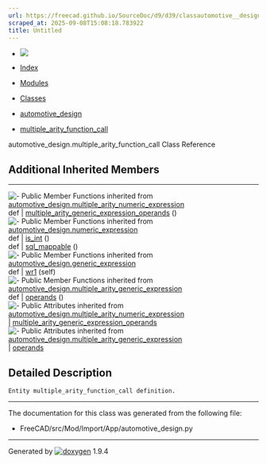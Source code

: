 ```yaml
---
url: https://freecad.github.io/SourceDoc/d9/d39/classautomotive__design_1_1multiple__arity__function__call.html
scraped_at: 2025-09-08T15:08:18.783922
title: Untitled
---
```


  * [ ![](https://www.freecad.org/svg/logo-freecad.svg) ](https://freecadweb.org "FreeCAD")
  * [Index](../../index.html "Index")
  * [Modules](../../modules.html "Modules list")
  * [Classes](../../annotated.html "Annotated list")

  * [automotive_design](../../d4/ddf/namespaceautomotive__design.html)
  * [multiple_arity_function_call](../../d9/d39/classautomotive__design_1_1multiple__arity__function__call.html)

automotive_design.multiple_arity_function_call Class Reference

##  Additional Inherited Members  
  
---  
![-](../../closed.png) Public Member Functions inherited from
[automotive_design.multiple_arity_numeric_expression](../../d5/d54/classautomotive__design_1_1multiple__arity__numeric__expression.html)  
def | [multiple_arity_generic_expression_operands](../../d5/d54/classautomotive__design_1_1multiple__arity__numeric__expression.html#a25edd0728f5872c79d5fe2395fc70114) ()  
![-](../../closed.png) Public Member Functions inherited from
[automotive_design.numeric_expression](../../d9/da1/classautomotive__design_1_1numeric__expression.html)  
def | [is_int](../../d9/da1/classautomotive__design_1_1numeric__expression.html#a5062b264880cac65ac02a94eeabaeb90) ()  
def | [sql_mappable](../../d9/da1/classautomotive__design_1_1numeric__expression.html#add40993334c334d5a009ab0800a78d6e) ()  
![-](../../closed.png) Public Member Functions inherited from
[automotive_design.generic_expression](../../d3/d52/classautomotive__design_1_1generic__expression.html)  
def | [wr1](../../d3/d52/classautomotive__design_1_1generic__expression.html#aea35213a5e29cdc6cc6a201099976f3e) (self)  
![-](../../closed.png) Public Member Functions inherited from
[automotive_design.multiple_arity_generic_expression](../../d0/d0a/classautomotive__design_1_1multiple__arity__generic__expression.html)  
def | [operands](../../d0/d0a/classautomotive__design_1_1multiple__arity__generic__expression.html#ad60a877aa162b6fec898e83f7b4f6802) ()  
![-](../../closed.png) Public Attributes inherited from
[automotive_design.multiple_arity_numeric_expression](../../d5/d54/classautomotive__design_1_1multiple__arity__numeric__expression.html)  
|
[multiple_arity_generic_expression_operands](../../d5/d54/classautomotive__design_1_1multiple__arity__numeric__expression.html#a8f3e02ed91535bd28cd72acd51410980)  
![-](../../closed.png) Public Attributes inherited from
[automotive_design.multiple_arity_generic_expression](../../d0/d0a/classautomotive__design_1_1multiple__arity__generic__expression.html)  
|
[operands](../../d0/d0a/classautomotive__design_1_1multiple__arity__generic__expression.html#af5f9602d3b4df221c5fa6d277596f1df)  
  
## Detailed Description

    
    
    Entity multiple_arity_function_call definition.

* * *

The documentation for this class was generated from the following file:

  * FreeCAD/src/Mod/Import/App/automotive_design.py

* * *

Generated by
[![doxygen](../../doxygen.svg)](https://www.doxygen.org/index.html) 1.9.4

